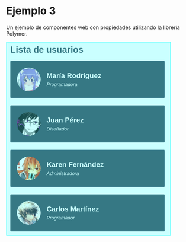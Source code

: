 # Ejemplo 3

Un ejemplo de componentes web con propiedades utilizando la librería Polymer.

![Screenshot](./screenshot.png)
